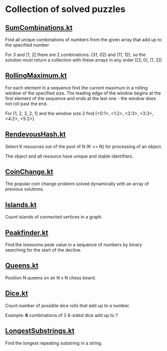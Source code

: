 # Collection of solved puzzles

## [SumCombinations.kt](./SumCombinations.kt)

Find all unique combinations of numbers from the given array that add up to
the specified number

For 3 and [1, 2] there are 2 combinations: (3*1, 0*2) and (1*1, 1*2), so the solution
must return a collection with these arrays in any order [[3, 0], [1, 2]]

## [RollingMaximum.kt](./RollingMaximum.kt)

For each element in a sequence find the current maximum in a rolling window of the
specified size. The leading edge of the window begins at the first element of the sequence and
ends at the last one - the window does not roll past the end.

For [1, 2, 3, 2, 1] and the window size 2 find [<0:1>, <1:2>, <2:3>, <3:3>, <4:2>, <5:2>]

## [RendevousHash.kt](./RendevousHash.kt)

Select K resources out of the pool of N (K <= N) for processing of an object.

The object and all resource have unique and stable identifiers.

## [CoinChange.kt](./CoinChange.kt)

The popular coin change problem solved dynamically with an array of previous solutions.

## [Islands.kt](./Islands.kt)

Count islands of connected vertices in a graph.

## [Peakfinder.kt](./Peakfinder.kt)

Find the lonesome peak value in a sequence of numbers by binary searching for the start of the decline.

## [Queens.kt](./Queens.kt)

Position N queens on an N x N chess board.

## [Dice.kt](./Dice.kt)

Count number of possible dice rolls that add up to a number.

Example: **6** combinations of 2 6-sided dice add up to 7

## [LongestSubstrings.kt](./LongestSubstrings.kt)

Find the longest repeating substring in a string.
